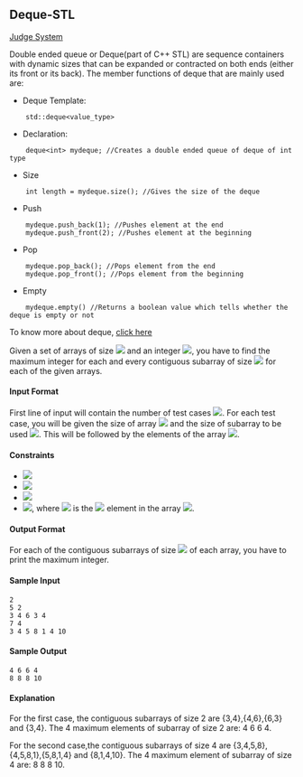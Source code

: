 ## Deque-STL

[Judge System](https://www.hackerrank.com/challenges/deque-stl/problem)

Double ended queue or Deque(part of C++ STL) are sequence containers with dynamic sizes that can be expanded or contracted on both ends (either its front or its back). The member functions of deque that are mainly used are:

- Deque Template:
```
    std::deque<value_type>
```
- Declaration:
```
    deque<int> mydeque; //Creates a double ended queue of deque of int type
```
- Size
```
    int length = mydeque.size(); //Gives the size of the deque
```
- Push
```
    mydeque.push_back(1); //Pushes element at the end
    mydeque.push_front(2); //Pushes element at the beginning
```
- Pop
```
    mydeque.pop_back(); //Pops element from the end
    mydeque.pop_front(); //Pops element from the beginning
```
- Empty
```
    mydeque.empty() //Returns a boolean value which tells whether the deque is empty or not
```
To know more about deque, [click here](http://www.cplusplus.com/reference/deque/deque/)

Given a set of arrays of size <img src="https://latex.codecogs.com/svg.latex?\Large&space;N"> and an integer <img src="https://latex.codecogs.com/svg.latex?\Large&space;K">, you have to find the maximum integer for each and every contiguous subarray of size <img src="https://latex.codecogs.com/svg.latex?\Large&space;K"> for each of the given arrays.

#### Input Format

First line of input will contain the number of test cases <img src="https://latex.codecogs.com/svg.latex?\Large&space;T">. For each test case, you will be given the size of array <img src="https://latex.codecogs.com/svg.latex?\Large&space;N"> and the size of subarray to be used <img src="https://latex.codecogs.com/svg.latex?\Large&space;K">. This will be followed by the elements of the array <img src="https://latex.codecogs.com/svg.latex?\Large&space;A_i">.

#### Constraints
- <img src="https://latex.codecogs.com/svg.latex?\Large&space;1\le{T}\le{10^3}">
- <img src="https://latex.codecogs.com/svg.latex?\Large&space;1\le{N}\le{10^4}">
- <img src="https://latex.codecogs.com/svg.latex?\Large&space;1\le{K}\le{N}">
- <img src="https://latex.codecogs.com/svg.latex?\Large&space;1\le{A_i}\le{10^4}">, where <img src="https://latex.codecogs.com/svg.latex?\Large&space;A_i"> is the <img src="https://latex.codecogs.com/svg.latex?\Large&space;i^{th}"> element in the array <img src="https://latex.codecogs.com/svg.latex?\Large&space;A">.

#### Output Format

For each of the contiguous subarrays of size <img src="https://latex.codecogs.com/svg.latex?\Large&space;K"> of each array, you have to print the maximum integer.

#### Sample Input
```
2
5 2
3 4 6 3 4
7 4
3 4 5 8 1 4 10
```
#### Sample Output
```
4 6 6 4
8 8 8 10
```
#### Explanation

For the first case, the contiguous subarrays of size 2 are {3,4},{4,6},{6,3} and {3,4}. The 4 maximum elements of subarray of size 2 are: 4 6 6 4.

For the second case,the contiguous subarrays of size 4 are {3,4,5,8},{4,5,8,1},{5,8,1,4} and {8,1,4,10}. The 4 maximum element of subarray of size 4 are: 8 8 8 10.

